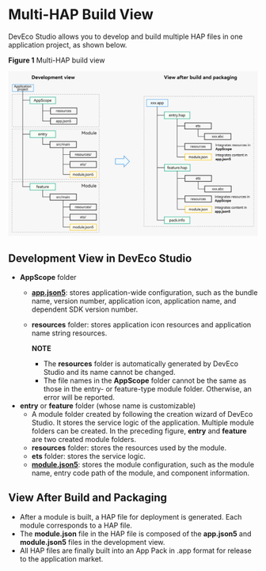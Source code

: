 # Multi-HAP Build View


DevEco Studio allows you to develop and build multiple HAP files in one application project, as shown below.

**Figure 1** Multi-HAP build view

![hap-multi-view](figures/hap-multi-view.png)

## Development View in DevEco Studio

- **AppScope** folder
   - **[app.json5](app-configuration-file.md)**: stores application-wide configuration, such as the bundle name, version number, application icon, application name, and dependent SDK version number.
   - **resources** folder: stores application icon resources and application name string resources.

      **NOTE**
      - The **resources** folder is automatically generated by DevEco Studio and its name cannot be changed.
      - The file names in the **AppScope** folder cannot be the same as those in the entry- or feature-type module folder. Otherwise, an error will be reported.
- **entry** or **feature** folder (whose name is customizable)
   - A module folder created by following the creation wizard of DevEco Studio. It stores the service logic of the application. Multiple module folders can be created. In the preceding figure, **entry** and **feature** are two created module folders.
   - **resources** folder: stores the resources used by the module.
   - **ets** folder: stores the service logic.
   - **[module.json5](module-configuration-file.md)**: stores the module configuration, such as the module name, entry code path of the module, and component information.

## View After Build and Packaging

- After a module is built, a HAP file for deployment is generated. Each module corresponds to a HAP file.
- The **module.json** file in the HAP file is composed of the **app.json5** and **module.json5** files in the development view.
- All HAP files are finally built into an App Pack in .app format for release to the application market.